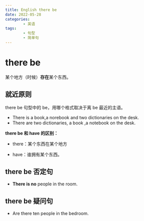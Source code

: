 ```yaml
---
title: English there be
date: 2022-05-28
categories:
        - 英语
tags:
        - 句型
        - 简单句
---
```


# there be

某个地方（时候）**存在**某个东西。

## 就近原则

there be 句型中的 be，用哪个格式取决于离 be 最近的主语。

- There is a book,a norebook and two dictionaries on the desk.
- There are two dictionaries, a book ,a notebook on the desk.

**there be 和 have 的区别：**

- there：某个东西在某个地方

- have：谁拥有某个东西。

## there be 否定句

- **There is no** people in the room.

## there be 疑问句

- Are there ten people in the bedroom.

